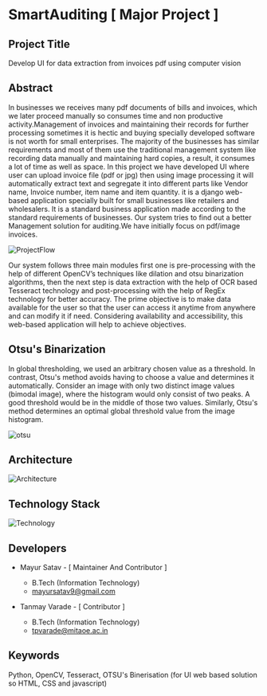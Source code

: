 # SmartAuditing [ Major Project ]

## Project Title
Develop UI for data extraction from invoices pdf using computer vision

## Abstract
In businesses we receives many pdf documents of bills and invoices, which we later proceed manually so consumes time and non productive activity.Management of invoices and maintaining their records for further processing sometimes it is hectic and buying specially developed software is not worth for small enterprises. The majority of the businesses has similar requirements and most of them use the traditional management system like recording data manually and maintaining hard copies, a result, it consumes a lot of time as well as space.  In this project we have developed  UI where user can upload invoice file (pdf or jpg) then using image processing it will automatically extract text and segregate it into different parts like Vendor name, Invoice number, item name and item quantity. it is a django web-based application specially built for small businesses like retailers and wholesalers. It is a standard business application made according to the standard requirements of businesses. Our system tries to find out a better Management solution for auditing.We have initially focus on pdf/image invoices.

![ProjectFlow](https://github.com/MayurSatav/smart-auditing-system/blob/master/other/basicflow.png)

Our system follows three main modules first one is pre-processing with the help of different OpenCV’s techniques like dilation and otsu binarization algorithms, then the next step is data extraction with the help of OCR based Tesseract technology and post-processing with the help of RegEx technology for better accuracy. The prime objective is to make data available for the user so that the user can access it anytime from anywhere and can modify it if need. Considering availability and accessibility, this web-based application will help to achieve objectives.

## Otsu's Binarization

In global thresholding, we used an arbitrary chosen value as a threshold. In contrast, Otsu's method avoids having to choose a value and determines it automatically.
Consider an image with only two distinct image values (bimodal image), where the histogram would only consist of two peaks. A good threshold would be in the middle of those two values. Similarly, Otsu's method determines an optimal global threshold value from the image histogram.

![otsu](https://github.com/MayurSatav/smart-auditing-system/blob/master/other/otsu.png)

## Architecture

![Architecture](https://github.com/MayurSatav/smart-auditing-system/blob/master/other/archi.png)

## Technology Stack

![Technology](https://github.com/MayurSatav/smart-auditing-system/blob/master/other/technologystack.png)


## Developers

* Mayur Satav - [ Maintainer And Contributor ]
    * B.Tech (Information Technology)
    * mayursatav9@gmail.com

* Tanmay Varade - [ Contributor ]
    * B.Tech (Information Technology)
    * tpvarade@mitaoe.ac.in


## Keywords
Python, OpenCV, Tesseract, OTSU's Binerisation (for UI web based solution so HTML, CSS and javascript)






